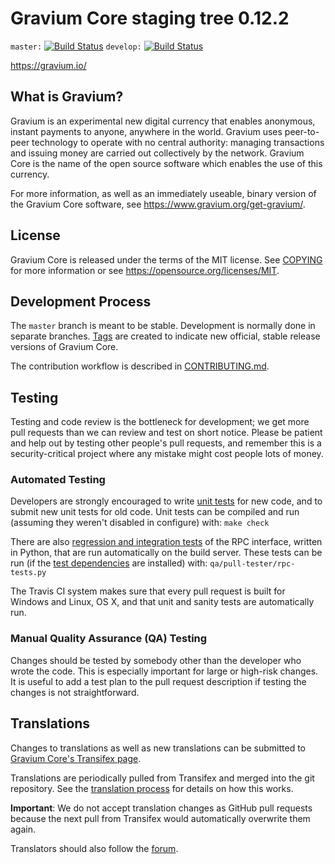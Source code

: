 Gravium Core staging tree 0.12.2
===============================

`master:` [![Build Status](https://travis-ci.org/altcoin-forge/gravium.svg?branch=master)](https://travis-ci.org/altcoin-forge/gravium) `develop:` [![Build Status](https://travis-ci.org/altcoin-forge/gravium.svg?branch=develop)](https://travis-ci.org/altcoin-forge/gravium/branches)

https://gravium.io/

What is Gravium?
----------------

Gravium is an experimental new digital currency that enables anonymous, instant
payments to anyone, anywhere in the world. Gravium uses peer-to-peer technology
to operate with no central authority: managing transactions and issuing money
are carried out collectively by the network. Gravium Core is the name of the open
source software which enables the use of this currency.

For more information, as well as an immediately useable, binary version of
the Gravium Core software, see https://www.gravium.org/get-gravium/.


License
-------

Gravium Core is released under the terms of the MIT license. See [COPYING](COPYING) for more
information or see https://opensource.org/licenses/MIT.

Development Process
-------------------

The `master` branch is meant to be stable. Development is normally done in separate branches.
[Tags](https://github.com/graviumpay/gravium/tags) are created to indicate new official,
stable release versions of Gravium Core.

The contribution workflow is described in [CONTRIBUTING.md](CONTRIBUTING.md).

Testing
-------

Testing and code review is the bottleneck for development; we get more pull
requests than we can review and test on short notice. Please be patient and help out by testing
other people's pull requests, and remember this is a security-critical project where any mistake might cost people
lots of money.

### Automated Testing

Developers are strongly encouraged to write [unit tests](/doc/unit-tests.md) for new code, and to
submit new unit tests for old code. Unit tests can be compiled and run
(assuming they weren't disabled in configure) with: `make check`

There are also [regression and integration tests](/qa) of the RPC interface, written
in Python, that are run automatically on the build server.
These tests can be run (if the [test dependencies](/qa) are installed) with: `qa/pull-tester/rpc-tests.py`

The Travis CI system makes sure that every pull request is built for Windows
and Linux, OS X, and that unit and sanity tests are automatically run.

### Manual Quality Assurance (QA) Testing

Changes should be tested by somebody other than the developer who wrote the
code. This is especially important for large or high-risk changes. It is useful
to add a test plan to the pull request description if testing the changes is
not straightforward.

Translations
------------

Changes to translations as well as new translations can be submitted to
[Gravium Core's Transifex page](https://www.transifex.com/projects/p/gravium/).

Translations are periodically pulled from Transifex and merged into the git repository. See the
[translation process](doc/translation_process.md) for details on how this works.

**Important**: We do not accept translation changes as GitHub pull requests because the next
pull from Transifex would automatically overwrite them again.

Translators should also follow the [forum](https://www.gravium.org/forum/topic/gravium-worldwide-collaboration.88/).
